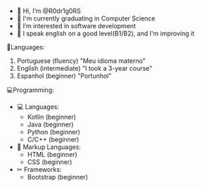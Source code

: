 - 👋 Hi, I’m @R0dr1g0RS
- 🌱 I'm currently graduating in Computer Science
- 👀 I’m interested in software development
- 🧠 I speak english on a good level(B1/B2), and I'm improving it

👅Languages:
  1. Portuguese (fluency) "Meu idioma materno"
  2. English (intermediate) "I took a 3-year course"
  3. Espanhol (beginner) "Portunhol"

💻Programming:
  - 💻 Languages:
    - Kotlin (beginner)
    - Java (beginner)
    - Python (beginner)
    - C/C++ (beginner)
  - 📃 Markup Languages:
    - HTML (beginner)
    - CSS (beginner)
  - ✂ Frameworks:
    - Bootstrap (beginner)
  
